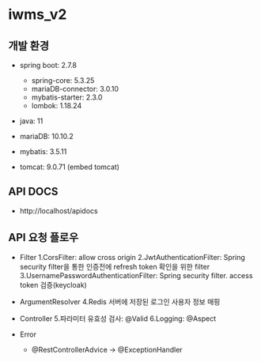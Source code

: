 # iwms_v2

## 개발 환경
 - spring boot: 2.7.8
   - spring-core: 5.3.25
   - mariaDB-connector: 3.0.10
   - mybatis-starter: 2.3.0
   - lombok: 1.18.24

 - java: 11
 - mariaDB: 10.10.2
 - mybatis: 3.5.11
 - tomcat: 9.0.71 (embed tomcat)

## API DOCS
 - http://localhost/apidocs

## API 요청 플로우
 - Filter 
   1.CorsFilter: allow cross origin 
   2.JwtAuthenticationFilter: Spring security filter을 통한 인증전에 refresh token 확인을 위한 filter
   3.UsernamePasswordAuthenticationFilter: Spring security filter. access token 검증(keycloak)
 
 - ArgumentResolver
   4.Redis 서버에 저장된 로그인 사용자 정보 매핑
	
 - Controller
   5.파라미터 유효성 검사: @Valid
   6.Logging: @Aspect

 - Error
   - @RestControllerAdvice -> @ExceptionHandler
